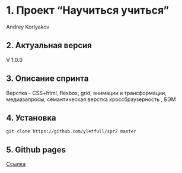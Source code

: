 # 1. Проект “Научиться учиться”
Andrey Korlyakov  

## 2. Актуальная версия  
V 1.0.0  

## 3. Описание спринта  
Верстка - CSS+html, flexbox, grid, анимации и трансформации, медиазапросы, семантическая верстка кроссбраузерность , БЭМ

## 4. Установка  
`git clone https://github.com/yletfull/spr2 master`

## 5. Github pages  
[Ссылка](https://yletfull.github.io/spr2/) 
